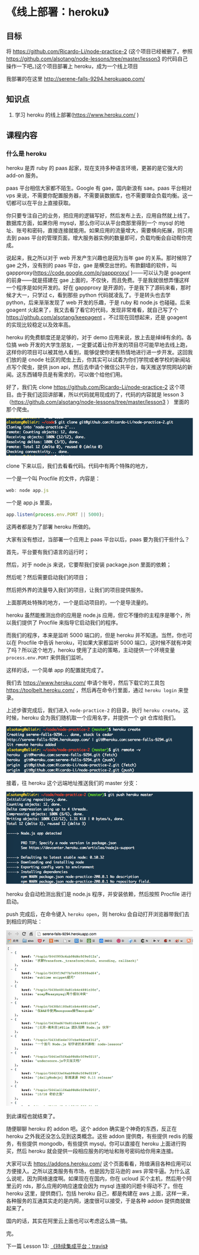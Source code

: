 # 《线上部署：heroku》

## 目标

将 https://github.com/Ricardo-Li/node-practice-2 (这个项目已经被删了。参照 https://github.com/alsotang/node-lessons/tree/master/lesson3 的代码自己操作一下吧。)这个项目部署上 heroku，成为一个线上项目

我部署的在这里 http://serene-falls-9294.herokuapp.com/

## 知识点

1. 学习 heroku 的线上部署(https://www.heroku.com/ )

## 课程内容

### 什么是 heroku

heroku 是弄 ruby 的 paas 起家，现在支持多种语言环境，更甚的是它强大的 add-on 服务。

paas 平台相信大家都不陌生。Google 有 gae，国内新浪有 sae。paas 平台相对 vps 来说，不需要你配置服务器，不需要装数据库，也不需要理会负载均衡。这一切都可以在平台上直接获取。

你只要专注自己的业务，把应用的逻辑写好，然后发布上去，应用自然就上线了。数据库方面，如果你用 mysql，那么你可以从平台商那里得到一个 mysql 的地址、账号和密码，直接连接就能用。如果应用的流量增大，需要横向拓展，则只用去到 paas 平台的管理页面，增大服务器实例的数量即可，负载均衡会自动帮你完成。

说起来，我之所以对于 web 开发产生兴趣也是因为当年 gae 的关系。那时候除了 gae 之外，没有别的 paas 平台，gae 是横空出世的。有款翻墙的软件，叫 gappproxy(https://code.google.com/p/gappproxy/ )——可以认为是 goagent 的前身——就是搭建在 gae 上面的，不仅快，而且免费。于是我就很想弄懂这样一个程序是如何开发的。好在 gappproxy 是开源的，于是我下了源码来看，那时候才大一，只学过 c，看到那些 python 代码就凌乱了。于是转头也去学 python，后来渐渐发现了 web 开发的乐趣，于是 ruby 和 node.js 也碰碰。后来 goagent 火起来了，我又去看了看它的代码，发现非常难看，就自己写了个 https://github.com/alsotang/keepagent 。不过现在回想起来，还是 goagent 的实现比较稳定以及效率高。

heroku 的免费额度还是足够的，对于 demo 应用来说，放上去是绰绰有余的。各位搞 web 开发的大学生朋友，一定要试着让你开发的项目尽可能早地去线上跑，这样你的项目可以被其他人看到，能够促使你更有热情地进行进一步开发。这回我们放的是 cnode 社区的爬虫上去，你其实可以试着为你们学院或者学校的新闻站点写个爬虫，提供 json api，然后去申请个微信公共平台，每天推送学院网站的新闻。这东西辅导员是有需求的，可以做个给他们用。

好了，我们先 clone https://github.com/Ricardo-Li/node-practice-2 这个项目。由于我们这回讲部署，所以代码就用现成的了，代码的内容就是 lesson 3（https://github.com/alsotang/node-lessons/tree/master/lesson3 ） 里面的那个爬虫。

![](https://github.com/alsotang/node-lessons/blob/master/lesson12/1.png)

clone 下来以后，我们去看看代码。代码中有两个特殊的地方，

一个是一个叫 Procfile 的文件，内容是：

```js
web: node app.js
```

一个是 app.js 里面，

```js
app.listen(process.env.PORT || 5000);
```

这两者都是为了部署 heroku 所做的。

大家有没有想过，当部署一个应用上 paas 平台以后，paas 要为我们干些什么？

首先，平台要有我们语言的运行时；

然后，对于 node.js 来说，它要帮我们安装 package.json 里面的依赖；

然后呢？然后需要启动我们的项目；

然后把外界的流量导入我们的项目，让我们的项目提供服务。

上面那两处特殊的地方，一个是启动项目的，一个是导流量的。

heroku 虽然能推测出你的应用是 node.js 应用，但它不懂你的主程序是哪个，所以我们提供了 Procfile 来指导它启动我们的程序。

而我们的程序，本来是监听 5000 端口的，但是 heroku 并不知道。当然，你也可以在 Procfile 中告诉 heroku，可如果大家都监听 5000 端口，这时候不就有冲突了吗？所以这个地方，heroku 使用了主动的策略，主动提供一个环境变量 `process.env.PORT` 来供我们监听。

这样的话，一个简单 app 的配置就完成了。

我们去 https://www.heroku.com/ 申请个账号，然后下载它的工具包 https://toolbelt.heroku.com/ ，然后再在命令行里面，通过 `heroku login` 来登录。

上述步骤完成后，我们进入 `node-practice-2` 的目录，执行 `heroku create`。这时候，heroku 会为我们随机取一个应用名字，并提供一个 git 仓库给我们。

![](https://github.com/alsotang/node-lessons/blob/master/lesson12/2.png)

接着，往 heroku 这个远端地址推送我们的 master 分支：

![](https://github.com/alsotang/node-lessons/blob/master/lesson12/3.png)

heroku 会自动检测出我们是 node.js 程序，并安装依赖，然后按照 Procfile 进行启动。

push 完成后，在命令键入 `heroku open`，则 heroku 会自动打开浏览器带我们去到相应的网址：

![](https://github.com/alsotang/node-lessons/blob/master/lesson12/4.png)

到此课程也就结束了。

随便聊聊 heroku 的 addon 吧。这个 addon 确实是个神奇的东西，反正在 heroku 之外我还没怎么见到这类概念。这些 addon 提供商，有些提供 redis 的服务，有些提供 mongodb，有些提供 mysql。你可以直接在 heroku 上面进行购买，然后 heroku 就会提供一段相应服务的地址和账号密码给你用来连接。

大家可以去 https://addons.heroku.com/ 这个页面看看，玲琅满目各种应用可以方便接入。之所以这类服务有市场，也是因为亚马逊的 aws 非常牛逼。为什么这么说呢，因为网络速度啊。如果现在在国内，你在 ucloud 买个主机，然后用个阿里云的 rds，那么应用的响应速度会因为 mysql 连接的问题卡得动不了。但在 heroku 这里，提供商们，包括 heroku 自己，都是构建在 aws 上面，这样一来，各种服务的互通其实走的是内网，速度很可以接受，于是各种 addon 提供商就做起来了。

国内的话，其实在阿里云上面也可以考虑这么搞一搞。

完。



下一篇 Lesson 13: [《持续集成平台：travis》](https://github.com/zuobaiquan/nodejs/tree/master/node-lessons/lesson13)